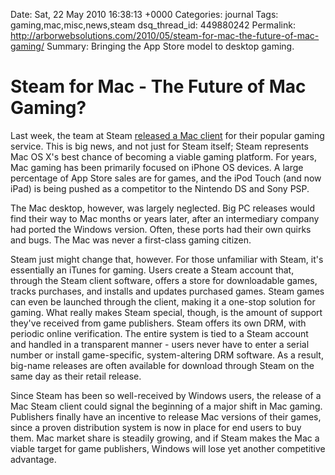 Date: Sat, 22 May 2010 16:38:13 +0000
Categories: journal
Tags: gaming,mac,misc,news,steam
dsq_thread_id: 449880242
Permalink: http://arborwebsolutions.com/2010/05/steam-for-mac-the-future-of-mac-gaming/
Summary: Bringing the App Store model to desktop gaming.

# Steam for Mac - The Future of Mac Gaming?

Last week, the team at Steam [released a Mac client][] for their popular
gaming service. This is big news, and not just for Steam itself; Steam
represents Mac OS X's best chance of becoming a viable gaming platform.
For years, Mac gaming has been primarily focused on iPhone OS devices. A
large percentage of App Store sales are for games, and the iPod Touch
(and now iPad) is being pushed as a competitor to the Nintendo DS and
Sony PSP. 

The Mac desktop, however, was largely neglected. Big PC
releases would find their way to Mac months or years later, after an
intermediary company had ported the Windows version. Often, these ports
had their own quirks and bugs. The Mac was never a first-class gaming
citizen. 

Steam just might change that, however. For those unfamiliar
with Steam, it's essentially an iTunes for gaming. Users create a Steam
account that, through the Steam client software, offers a store for
downloadable games, tracks purchases, and installs and updates purchased
games. Steam games can even be launched through the client, making it a
one-stop solution for gaming. What really makes Steam special, though,
is the amount of support they've received from game publishers. Steam
offers its own DRM, with periodic online verification. The entire system
is tied to a Steam account and handled in a transparent manner - users
never have to enter a serial number or install game-specific,
system-altering DRM software. As a result, big-name releases are often
available for download through Steam on the same day as their retail
release. 

Since Steam has been so well-received by Windows users, the
release of a Mac Steam client could signal the beginning of a major
shift in Mac gaming. Publishers finally have an incentive to release Mac
versions of their games, since a proven distribution system is now in
place for end users to buy them. Mac market share is steadily growing,
and if Steam makes the Mac a viable target for game publishers, Windows
will lose yet another competitive advantage.

  [released a Mac client]: http://store.steampowered.com/news/3818/
